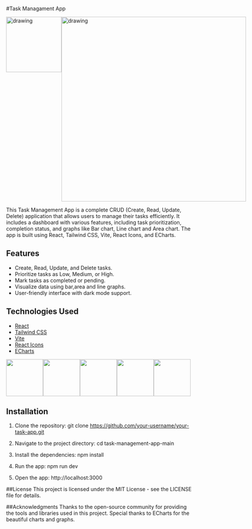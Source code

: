 #Task Managament App
<div style="display: flex;">
    <img src="https://i.ibb.co/XjmHBBv/Screenshot-2023-09-22-205345.png" alt="drawing" width="150" />
    <img src="https://i.ibb.co/3F5Qzv5/Screenshot-2023-09-22-205314.png" alt="drawing" width="500" />
</div>

This Task Management App is a complete CRUD (Create, Read, Update, Delete) application that allows users to manage their tasks efficiently. It includes a dashboard with various features, including task prioritization, completion status, and graphs like Bar chart, Line chart and Area chart. The app is built using React, Tailwind CSS, Vite, React Icons, and ECharts.

## Features

- Create, Read, Update, and Delete tasks.
- Prioritize tasks as Low, Medium, or High.
- Mark tasks as completed or pending.
- Visualize data using bar,area and line graphs.
- User-friendly interface with dark mode support.

## Technologies Used

- [React](https://reactjs.org/)
- [Tailwind CSS](https://tailwindcss.com/)
- [Vite](https://vitejs.dev/)
- [React Icons](https://react-icons.github.io/react-icons/)
- [ECharts](https://echarts.apache.org/)
<div style="display: flex;">
    <img src="https://camo.githubusercontent.com/48d099290b4cb2d7937bcd96e8497cf1845b54a810a6432c70cf944b60b40c77/68747470733a2f2f7261776769742e636f6d2f676f72616e67616a69632f72656163742d69636f6e732f6d61737465722f72656163742d69636f6e732e737667" width="100" />
    <img src="https://www.svgrepo.com/show/374167/vite.svg" width="100" />
    <img src="https://upload.wikimedia.org/wikipedia/commons/thumb/a/a7/React-icon.svg/1150px-React-icon.svg.png" width="100" />
    <img src="https://i.ibb.co/g7120hs/channels4-profile-removebg-preview.png" width="100" />
    <img src="https://cdn.dribbble.com/users/984227/screenshots/4647279/media/29889e65127ebec20d89b8a847368292.png?resize=400x300&vertical=center" width="100" />
</div>

## Installation

1. Clone the repository:
git clone https://github.com/your-username/your-task-app.git

2. Navigate to the project directory:
cd task-management-app-main

3. Install the dependencies:
npm install

4. Run the app:
npm run dev

5. Open the app:
http://localhost:3000

##License
This project is licensed under the MIT License - see the LICENSE file for details.

##Acknowledgments
Thanks to the open-source community for providing the tools and libraries used in this project.
Special thanks to ECharts for the beautiful charts and graphs.
